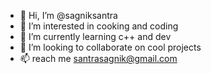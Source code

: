 - 👋 Hi, I’m @sagniksantra
- 👀 I’m interested in cooking and coding
- 🌱 I’m currently learning c++ and dev
- 💞️ I’m looking to collaborate on cool projects
- 📫 reach me santrasagnik@gmail.com

<!---
sagniksantra/sagniksantra is a ✨ special ✨ repository because its `README.md` (this file) appears on your GitHub profile.
You can click the Preview link to take a look at your changes.
--->
